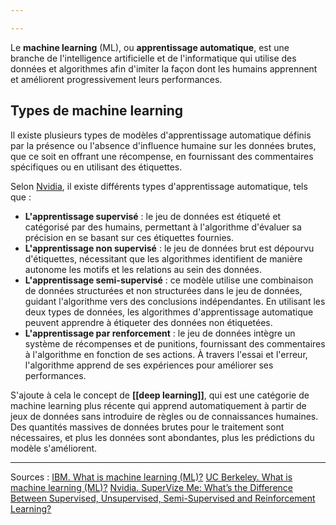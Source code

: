 ```yaml
---

---
```

Le **machine learning** (ML), ou **apprentissage automatique**, est une branche de l'intelligence artificielle et de l'informatique qui utilise des données et algorithmes afin d'imiter la façon dont les humains apprennent et améliorent progressivement leurs performances. 

## Types de machine learning

Il existe plusieurs types de modèles d'apprentissage automatique définis par la présence ou l'absence d'influence humaine sur les données brutes, que ce soit en offrant une récompense, en fournissant des commentaires spécifiques ou en utilisant des étiquettes.

Selon [Nvidia](https://ischoolonline.berkeley.edu/blog/what-is-machine-learning/), il existe différents types d'apprentissage automatique, tels que :

- **L'apprentissage supervisé** : le jeu de données est étiqueté et catégorisé par des humains, permettant à l'algorithme d'évaluer sa précision en se basant sur ces étiquettes fournies.
- **L'apprentissage non supervisé** : le jeu de données brut est dépourvu d'étiquettes, nécessitant que les algorithmes identifient de manière autonome les motifs et les relations au sein des données.
- **L'apprentissage semi-supervisé** : ce modèle utilise une combinaison de données structurées et non structurées dans le jeu de données, guidant l'algorithme vers des conclusions indépendantes. En utilisant les deux types de données, les algorithmes d'apprentissage automatique peuvent apprendre à étiqueter des données non étiquetées.
- **L'apprentissage par renforcement** : le jeu de données intègre un système de récompenses et de punitions, fournissant des commentaires à l'algorithme en fonction de ses actions. À travers l'essai et l'erreur, l'algorithme apprend de ses expériences pour améliorer ses performances.

S'ajoute à cela le concept de **[[deep learning]]**, qui est une catégorie de machine learning plus récente qui apprend automatiquement à partir de jeux de données sans introduire de règles ou de connaissances humaines. Des quantités massives de données brutes pour le traitement sont nécessaires, et plus les données sont abondantes, plus les prédictions du modèle s'améliorent.

---
Sources :
[IBM. What is machine learning (ML)?](https://www.ibm.com/topics/machine-learning)
[UC Berkeley. What is machine learning (ML)?](https://ischoolonline.berkeley.edu/blog/what-is-machine-learning/)
[Nvidia. SuperVize Me: What’s the Difference Between Supervised, Unsupervised, Semi-Supervised and Reinforcement Learning?](https://blogs.nvidia.com/blog/supervised-unsupervised-learning/)